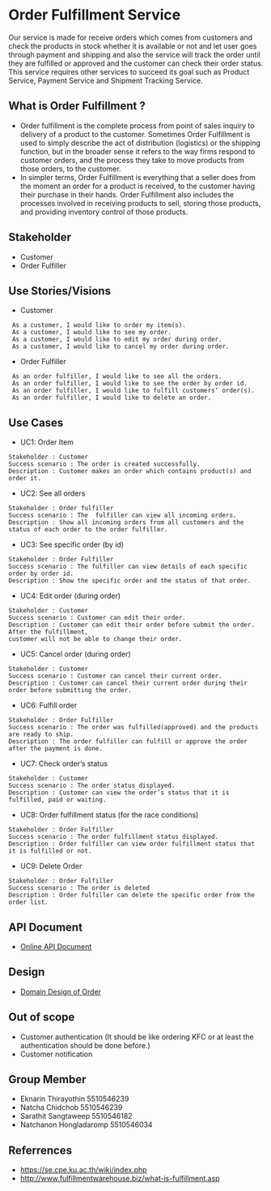 # Order Fulfillment Service
 Our service is made for receive orders which comes from customers and check the products in stock whether it is available or not and let user goes through payment and shipping and also the service will track the order until they are fulfilled or approved and the customer can check their order status. 
 This service requires other services to succeed its goal such as Product Service, Payment Service and Shipment Tracking Service.

## What is Order Fulfillment ?
* Order fulfillment is the complete process from point of sales inquiry to delivery of a product to the customer. Sometimes Order Fulfillment is used to simply describe the act of distribution (logistics) or the shipping function, but in the broader sense it refers to the way firms respond to customer orders, and the process they take to move products from those orders, to the customer.
* In simpler terms, Order Fulfillment is everything that a seller does from the moment an order for a product is received, to the customer having their purchase in their hands. Order Fulfillment also includes the processes involved in receiving products to sell, storing those products, and providing inventory control of those products.

## Stakeholder
* Customer
* Order Fulfiller

## Use Stories/Visions
* Customer
```
 As a customer, I would like to order my item(s).
 As a customer, I would like to see my order.
 As a customer, I would like to edit my order during order.
 As a customer, I would like to cancel my order during order.
```
* Order Fulfiller
```
 As an order fulfiller, I would like to see all the orders.
 As an order fulfiller, I would like to see the order by order id.
 As an order fulfiller, I would like to fulfill customers’ order(s).
 As an order fulfiller, I would like to delete an order.
```

## Use Cases
* UC1: Order Item
```
Stakeholder : Customer
Success scenario : The order is created successfully.
Description : Customer makes an order which contains product(s) and order it.
```
* UC2: See all orders
```
Stakeholder : Order fulfiller
Success scenario : The  fulfiller can view all incoming orders.
Description : Show all incoming orders from all customers and the status of each order to the order fulfiller.
```
* UC3: See specific order (by id)
```
Stakeholder : Order Fulfiller
Success scenario : The fulfiller can view details of each specific order by order id.
Description : Show the specific order and the status of that order.
```
* UC4: Edit order (during order)
```
Stakeholder : Customer
Success scenario : Customer can edit their order.
Description : Customer can edit their order before submit the order. After the fulfillment, 
customer will not be able to change their order.
```
* UC5: Cancel order (during order)
```
Stakeholder : Customer
Success scenario : Customer can cancel their current order.
Description : Customer can cancel their current order during their order before submitting the order.
```
* UC6: Fulfill order
```
Stakeholder : Order Fulfiller 
Success scenario : The order was fulfilled(approved) and the products are ready to ship.
Description : The order fulfiller can fulfill or approve the order after the payment is done.
```
* UC7: Check order’s status 
```
Stakeholder : Customer
Success scenario : The order status displayed.
Description : Customer can view the order’s status that it is fulfilled, paid or waiting.
```
* UC8: Order fulfillment status (for the race conditions) 
```
Stakeholder : Order Fulfiller 
Success scenario : The order fulfillment status displayed.
Description : Order fulfiller can view order fulfillment status that it is fulfilled or not.
```
* UC9: Delete Order
```
Stakeholder : Order Fulfiller 
Success scenario : The order is deleted
Description : Order fulfiller can delete the specific order from the order list. 
```
## API Document
* [Online API Document](https://docs.google.com/document/d/1L6OOY9A68hwQ-QJjaWAAZAKGnS31ZiXh1P3-_lgny4s)

## Design
* [Domain Design of Order](link)

## Out of scope
* Customer authentication (It should be like ordering KFC or at least the authentication should be done before.)
* Customer notification

## Group Member
* Eknarin Thirayothin	   5510546239
* Natcha  Chidchob 		    5510546239
* Sarathit  Sangtaweep 	 5510546182
* Natchanon Hongladaromp 5510546034

## Referrences
* https://se.cpe.ku.ac.th/wiki/index.php
* http://www.fulfillmentwarehouse.biz/what-is-fulfillment.asp

